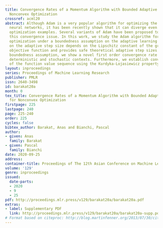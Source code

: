 ```yaml
---
title: Convergence Rates of a Momentum Algorithm with Bounded Adaptive Step Size for
  Nonconvex Optimization
crossref: acml20
abstract: Although Adam is a very popular algorithm for optimizing the weights of
  neural networks, it has been recently shown that it can diverge even in simple convex
  optimization examples. Several variants of Adam have been proposed to circumvent
  this convergence issue. In this work, we study the Adam algorithm for smooth nonconvex
  optimization under a boundedness assumption on the adaptive learning rate. The bound
  on the adaptive step size depends on the Lipschitz constant of the gradient of the
  objective function and provides safe theoretical adaptive step sizes. Under this
  boundedness assumption, we show a novel first order convergence rate result in both
  deterministic and stochastic contexts. Furthermore, we establish convergence rates
  of the function value sequence using the Kurdyka-Lojasiewicz property.
layout: inproceedings
series: Proceedings of Machine Learning Research
publisher: PMLR
issn: 2640-3498
id: barakat20a
month: 0
tex_title: Convergence Rates of a Momentum Algorithm with Bounded Adaptive Step Size
  for Nonconvex Optimization
firstpage: 225
lastpage: 240
page: 225-240
order: 225
cycles: false
bibtex_author: Barakat, Anas and Bianchi, Pascal
author:
- given: Anas
  family: Barakat
- given: Pascal
  family: Bianchi
date: 2020-09-25
address: 
container-title: Proceedings of The 12th Asian Conference on Machine Learning
volume: '129'
genre: inproceedings
issued:
  date-parts:
  - 2020
  - 9
  - 25
pdf: http://proceedings.mlr.press/v129/barakat20a/barakat20a.pdf
extras:
- label: Supplementary PDF
  link: http://proceedings.mlr.press/v129/barakat20a/barakat20a-supp.pdf
# Format based on citeproc: http://blog.martinfenner.org/2013/07/30/citeproc-yaml-for-bibliographies/
---
```

